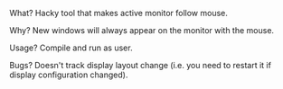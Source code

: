 What? Hacky tool that makes active monitor follow mouse.


Why? New windows will always appear on the monitor with the mouse.


Usage? Compile and run as user.


Bugs? Doesn't track display layout change (i.e. you need to restart it if display configuration changed).
